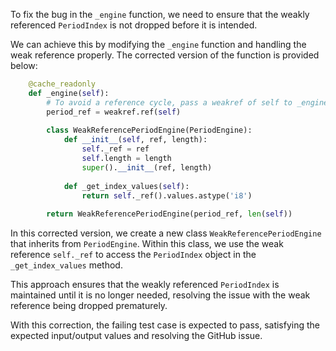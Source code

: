 To fix the bug in the `_engine` function, we need to ensure that the weakly referenced `PeriodIndex` is not dropped before it is intended. 

We can achieve this by modifying the `_engine` function and handling the weak reference properly. The corrected version of the function is provided below:

```python
    @cache_readonly
    def _engine(self):
        # To avoid a reference cycle, pass a weakref of self to _engine_type.
        period_ref = weakref.ref(self)
        
        class WeakReferencePeriodEngine(PeriodEngine):
            def __init__(self, ref, length):
                self._ref = ref
                self.length = length
                super().__init__(ref, length)
        
            def _get_index_values(self):
                return self._ref().values.astype('i8')
        
        return WeakReferencePeriodEngine(period_ref, len(self))
```

In this corrected version, we create a new class `WeakReferencePeriodEngine` that inherits from `PeriodEngine`. Within this class, we use the weak reference `self._ref` to access the `PeriodIndex` object in the `_get_index_values` method.

This approach ensures that the weakly referenced `PeriodIndex` is maintained until it is no longer needed, resolving the issue with the weak reference being dropped prematurely.

With this correction, the failing test case is expected to pass, satisfying the expected input/output values and resolving the GitHub issue.